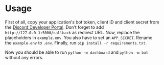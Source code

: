 # Usage

First of all, copy your application's bot token, client ID and client secret from the [Discord Developer Portal](https://discord.com/developers/applications). Don't forget to add `http://127.0.0.1:5000/callback` as redirect URL. Now, replace the placeholders  in `example.env`. You also have to set an `APP_SECRET`. Rename the `example.env` to `.env`. Finally, run `pip install -r requirements.txt`.

Now you should be able to run `python -m dashboard` and `python -m bot` without any errors.
